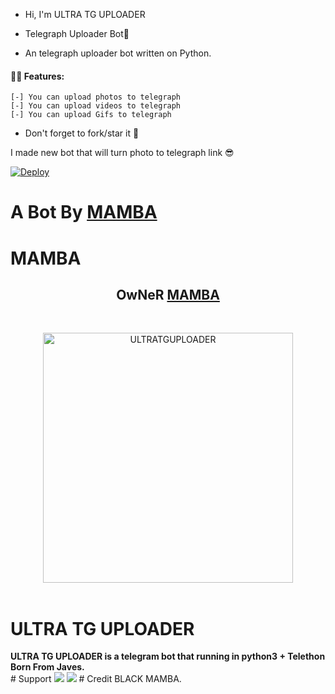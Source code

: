 - Hi, I'm  ULTRA TG UPLOADER

- Telegraph Uploader Bot📌
- An telegraph uploader bot written on Python.

#### 👨‍💻 Features: 
```
[-] You can upload photos to telegraph
[-] You can upload videos to telegraph
[-] You can upload Gifs to telegraph
```
-  Don't forget to fork/star it 🌟

I made new bot that will turn photo to telegraph link 😎

[![Deploy](https://www.herokucdn.com/deploy/button.svg)](https://heroku.com/deploy?template=https://github.com/SUKHPAL443/ULTRATGUPLOADER)

# A Bot By [MAMBA](https://telegram.dog/BLACKMAMBA_OFFICIAL)
# MAMBA
<h2 align="center"><b>OwNeR <a href="https://telegram.dog/BLACKMAMBA_OFFICIAL">MAMBA</a></b></h2>
<br>
<p align="center">
   <a href="https://github.com/SUKHPAL443/ULTRATGUPLOADER"><img src="http://telegra.ph//file/d7828fc8b3d17f922b153.jpg" alt="ULTRATGUPLOADER" width=400px></a>
   <br>
   <br>
</p>
<h1>ULTRA TG UPLOADER</h1>
<b>ULTRA TG UPLOADER is a telegram bot that running in python3 + Telethon Born From Javes.</b>
<br>
# Support
<a href="https://t.me/MAMBA_X_SUPPORT"><img src="https://img.shields.io/badge/Join-Support%20Channel-red.svg?style=for-the-badge&logo=Telegram"></a>
<a href="https://t.me/MAMBA_NETWORK"><img src="https://img.shields.io/badge/Join-Support%20Group-blue.svg?style=for-the-badge&logo=Telegram"></a>
# Credit
BLACK MAMBA.




















